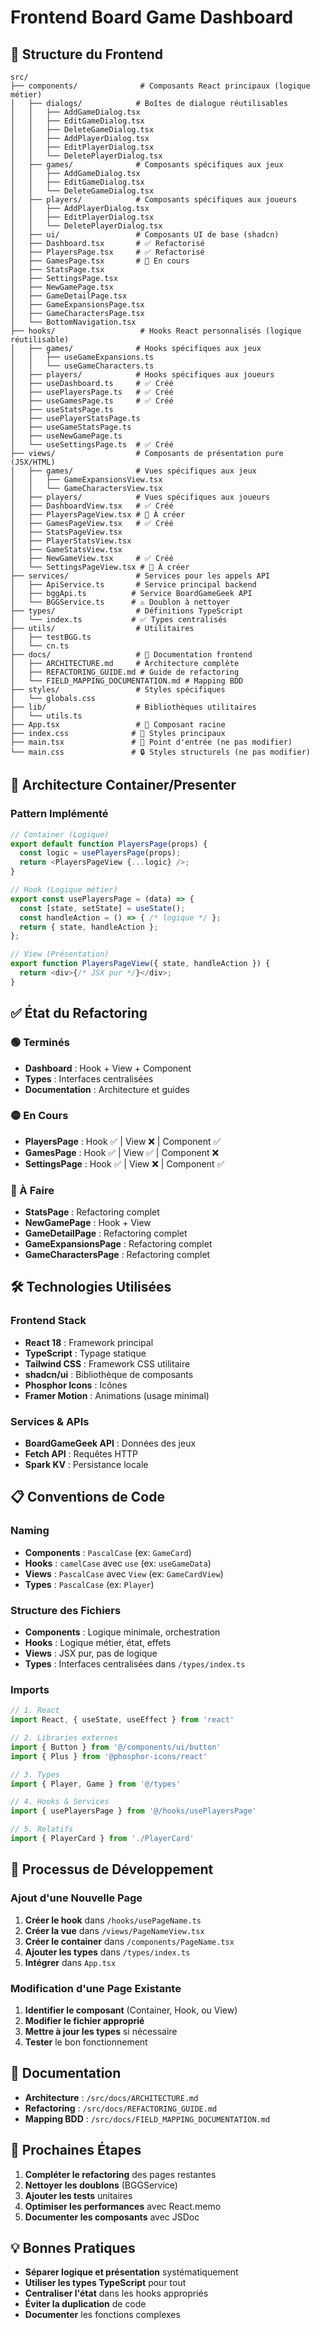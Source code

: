 # Frontend Board Game Dashboard

## 📁 Structure du Frontend

```
src/
├── components/              # Composants React principaux (logique métier)
│   ├── dialogs/            # Boîtes de dialogue réutilisables
│   │   ├── AddGameDialog.tsx
│   │   ├── EditGameDialog.tsx
│   │   ├── DeleteGameDialog.tsx
│   │   ├── AddPlayerDialog.tsx
│   │   ├── EditPlayerDialog.tsx
│   │   └── DeletePlayerDialog.tsx
│   ├── games/              # Composants spécifiques aux jeux
│   │   ├── AddGameDialog.tsx
│   │   ├── EditGameDialog.tsx
│   │   └── DeleteGameDialog.tsx
│   ├── players/            # Composants spécifiques aux joueurs
│   │   ├── AddPlayerDialog.tsx
│   │   ├── EditPlayerDialog.tsx
│   │   └── DeletePlayerDialog.tsx
│   ├── ui/                 # Composants UI de base (shadcn)
│   ├── Dashboard.tsx       # ✅ Refactorisé
│   ├── PlayersPage.tsx     # ✅ Refactorisé
│   ├── GamesPage.tsx       # 🔄 En cours
│   ├── StatsPage.tsx
│   ├── SettingsPage.tsx
│   ├── NewGamePage.tsx
│   ├── GameDetailPage.tsx
│   ├── GameExpansionsPage.tsx
│   ├── GameCharactersPage.tsx
│   └── BottomNavigation.tsx
├── hooks/                   # Hooks React personnalisés (logique réutilisable)
│   ├── games/              # Hooks spécifiques aux jeux
│   │   ├── useGameExpansions.ts
│   │   └── useGameCharacters.ts
│   ├── players/            # Hooks spécifiques aux joueurs
│   ├── useDashboard.ts     # ✅ Créé
│   ├── usePlayersPage.ts   # ✅ Créé
│   ├── useGamesPage.ts     # ✅ Créé
│   ├── useStatsPage.ts
│   ├── usePlayerStatsPage.ts
│   ├── useGameStatsPage.ts
│   ├── useNewGamePage.ts
│   └── useSettingsPage.ts  # ✅ Créé
├── views/                  # Composants de présentation pure (JSX/HTML)
│   ├── games/              # Vues spécifiques aux jeux
│   │   ├── GameExpansionsView.tsx
│   │   └── GameCharactersView.tsx
│   ├── players/            # Vues spécifiques aux joueurs
│   ├── DashboardView.tsx   # ✅ Créé
│   ├── PlayersPageView.tsx # 🔄 À créer
│   ├── GamesPageView.tsx   # ✅ Créé
│   ├── StatsPageView.tsx
│   ├── PlayerStatsView.tsx
│   ├── GameStatsView.tsx
│   ├── NewGameView.tsx     # ✅ Créé
│   └── SettingsPageView.tsx # 🔄 À créer
├── services/               # Services pour les appels API
│   ├── ApiService.ts       # Service principal backend
│   ├── bggApi.ts          # Service BoardGameGeek API
│   └── BGGService.ts      # ⚠️ Doublon à nettoyer
├── types/                  # Définitions TypeScript
│   └── index.ts           # ✅ Types centralisés
├── utils/                  # Utilitaires
│   ├── testBGG.ts
│   └── cn.ts
├── docs/                   # 📖 Documentation frontend
│   ├── ARCHITECTURE.md     # Architecture complète
│   ├── REFACTORING_GUIDE.md # Guide de refactoring
│   └── FIELD_MAPPING_DOCUMENTATION.md # Mapping BDD
├── styles/                 # Styles spécifiques
│   └── globals.css
├── lib/                    # Bibliothèques utilitaires
│   └── utils.ts
├── App.tsx                 # 🎯 Composant racine
├── index.css              # 🎨 Styles principaux
├── main.tsx               # 🚀 Point d'entrée (ne pas modifier)
└── main.css               # 🔒 Styles structurels (ne pas modifier)
```

## 🎯 Architecture Container/Presenter

### Pattern Implémenté

```typescript
// Container (Logique)
export default function PlayersPage(props) {
  const logic = usePlayersPage(props);
  return <PlayersPageView {...logic} />;
}

// Hook (Logique métier)
export const usePlayersPage = (data) => {
  const [state, setState] = useState();
  const handleAction = () => { /* logique */ };
  return { state, handleAction };
};

// View (Présentation)
export function PlayersPageView({ state, handleAction }) {
  return <div>{/* JSX pur */}</div>;
}
```

## ✅ État du Refactoring

### 🟢 Terminés
- **Dashboard** : Hook + View + Component
- **Types** : Interfaces centralisées
- **Documentation** : Architecture et guides

### 🟡 En Cours
- **PlayersPage** : Hook ✅ | View ❌ | Component ✅
- **GamesPage** : Hook ✅ | View ✅ | Component ❌
- **SettingsPage** : Hook ✅ | View ❌ | Component ✅

### 🔴 À Faire
- **StatsPage** : Refactoring complet
- **NewGamePage** : Hook + View
- **GameDetailPage** : Refactoring complet
- **GameExpansionsPage** : Refactoring complet
- **GameCharactersPage** : Refactoring complet

## 🛠️ Technologies Utilisées

### Frontend Stack
- **React 18** : Framework principal
- **TypeScript** : Typage statique
- **Tailwind CSS** : Framework CSS utilitaire
- **shadcn/ui** : Bibliothèque de composants
- **Phosphor Icons** : Icônes
- **Framer Motion** : Animations (usage minimal)

### Services & APIs
- **BoardGameGeek API** : Données des jeux
- **Fetch API** : Requêtes HTTP
- **Spark KV** : Persistance locale

## 📋 Conventions de Code

### Naming
- **Components** : `PascalCase` (ex: `GameCard`)
- **Hooks** : `camelCase` avec `use` (ex: `useGameData`)
- **Views** : `PascalCase` avec `View` (ex: `GameCardView`)
- **Types** : `PascalCase` (ex: `Player`)

### Structure des Fichiers
- **Components** : Logique minimale, orchestration
- **Hooks** : Logique métier, état, effets
- **Views** : JSX pur, pas de logique
- **Types** : Interfaces centralisées dans `/types/index.ts`

### Imports
```typescript
// 1. React
import React, { useState, useEffect } from 'react'

// 2. Libraries externes
import { Button } from '@/components/ui/button'
import { Plus } from '@phosphor-icons/react'

// 3. Types
import { Player, Game } from '@/types'

// 4. Hooks & Services
import { usePlayersPage } from '@/hooks/usePlayersPage'

// 5. Relatifs
import { PlayerCard } from './PlayerCard'
```

## 🔄 Processus de Développement

### Ajout d'une Nouvelle Page

1. **Créer le hook** dans `/hooks/usePageName.ts`
2. **Créer la vue** dans `/views/PageNameView.tsx`
3. **Créer le container** dans `/components/PageName.tsx`
4. **Ajouter les types** dans `/types/index.ts`
5. **Intégrer** dans `App.tsx`

### Modification d'une Page Existante

1. **Identifier le composant** (Container, Hook, ou View)
2. **Modifier le fichier approprié**
3. **Mettre à jour les types** si nécessaire
4. **Tester** le bon fonctionnement

## 📖 Documentation

- **Architecture** : `/src/docs/ARCHITECTURE.md`
- **Refactoring** : `/src/docs/REFACTORING_GUIDE.md`
- **Mapping BDD** : `/src/docs/FIELD_MAPPING_DOCUMENTATION.md`

## 🚀 Prochaines Étapes

1. **Compléter le refactoring** des pages restantes
2. **Nettoyer les doublons** (BGGService)
3. **Ajouter les tests** unitaires
4. **Optimiser les performances** avec React.memo
5. **Documenter les composants** avec JSDoc

## 💡 Bonnes Pratiques

- **Séparer logique et présentation** systématiquement
- **Utiliser les types TypeScript** pour tout
- **Centraliser l'état** dans les hooks appropriés
- **Éviter la duplication** de code
- **Documenter** les fonctions complexes
